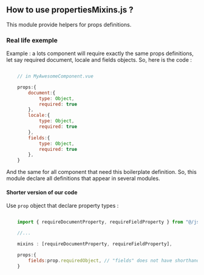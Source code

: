 ## How to use propertiesMixins.js ?

This module provide helpers for props definitions.

### Real life exemple
Example : a lots component will require exactly the same props definitions, let say required document, locale and fields objects. So, here is the code :

``` JavaScript

    // in MyAwesomeComponent.vue

    props:{
        document:{
            type: Object,
            required: true
        },
        locale:{
            type: Object,
            required: true
        },
        fields:{
            type: Object,
            required: true
        },
    }

```

And the same for all component that need this boilerplate definition. So, this module declare all definitions that appear in several modules.

#### Shorter version of our code
Use `prop` object that declare property types :

``` JavaScript

    import { requireDocumentProperty, requireFieldProperty } from "@/js/propertiesMixins.js"

    //...

    mixins : [requireDocumentProperty, requireFieldProperty],

    props:{
        fields:prop.requiredObject, // "fields" does not have shorthand
    }
```
